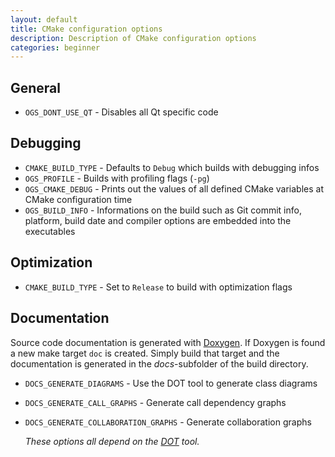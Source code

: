```yaml
---
layout: default
title: CMake configuration options
description: Description of CMake configuration options
categories: beginner
---
```


## General ##

- `OGS_DONT_USE_QT` - Disables all Qt specific code

## Debugging ##

- `CMAKE_BUILD_TYPE` - Defaults to `Debug` which builds with debugging infos
- `OGS_PROFILE` - Builds with profiling flags (`-pg`)
- `OGS_CMAKE_DEBUG` - Prints out the values of all defined CMake variables at CMake configuration time
- `OGS_BUILD_INFO` - Informations on the build such as Git commit info, platform, build date and compiler options are embedded into the executables

## Optimization ##

- `CMAKE_BUILD_TYPE` - Set to `Release` to build with optimization flags

## Documentation ##

Source code documentation is generated with [Doxygen](http://www.stack.nl/~dimitri/doxygen). If Doxygen is found a new make target `doc` is created. Simply build that target and the documentation is generated in the *docs*-subfolder of the build directory.

- `DOCS_GENERATE_DIAGRAMS` - Use the DOT tool to generate class diagrams
- `DOCS_GENERATE_CALL_GRAPHS` - Generate call dependency graphs
- `DOCS_GENERATE_COLLABORATION_GRAPHS` - Generate collaboration graphs

    *These options all depend on the [DOT](http://www.graphviz.org/) tool.*